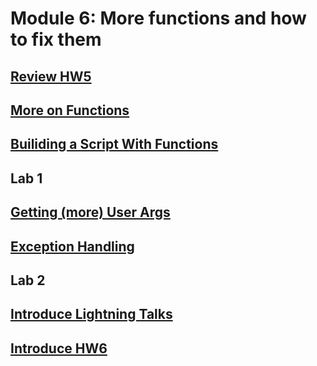 # Module 6: More functions and how to fix them

## [Review HW5](https://canvas.uw.edu/courses/1105303/assignments/3464479)

## [More on Functions](1_more_functions.ipynb)

## [Builiding a Script With Functions](2_building_functions.ipynb)

## Lab 1

## [Getting (more) User Args](3_more_user_args.ipynb)

## [Exception Handling](4_exception_handling.ipynb)

## Lab 2

## [Introduce Lightning Talks](5_lightning_talks.ipynb)
 
## [Introduce HW6](https://canvas.uw.edu/courses/1105303/assignments/3464480)